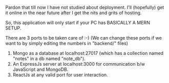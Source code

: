 Pardon that till now I have not studied about deployment. I'll (hopefully) get it online in the near future after I get the nits and grits of hosting.

So, this application will only start if your PC has BASICALLY A MERN SETUP.

There are 3 ports to be taken care of :-)
   (We can change these ports if we want to by simply editing the numbers in "backend/" files)
1) Mongo as a database at localhost:27017 (which has a collection named "notes" in a db named "note_db").
2) An ExpressJs server at localhost:3000 for communication b/w JavaScript and MongoDB.
3) ReactJs at any valid port for user interaction.
